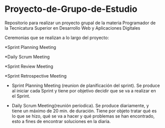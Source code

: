 # Proyecto-de-Grupo-de-Estudio
Repositorio para realizar un proyecto grupal de la materia Programador de la Tecnicatura Superior en Desarrollo Web y Aplicaciones Digitales




Ceremonias que se realizan a lo largo del proyecto:

*Sprint Planning Meeting

*Daily Scrum Meeting

*Sprint Review Meeting

*Sprint Retrospective Meeting

- Sprint Planning Meeting (reunion de planificación del sprint). Se produce al iniciar cada Sprint y tiene por objetivo decidir que se va a realizar en el Sprint.

- Daily Scrum Meeting(reunión períodica). Se produce diariamente, y tiene un máximo de 20 min. de duración. Tiene por objeto tratar qué es lo que se hizo, qué se va a hacer y qué problemas se han encontrado, esto a fines de encontrar soluciones en la diaria.

